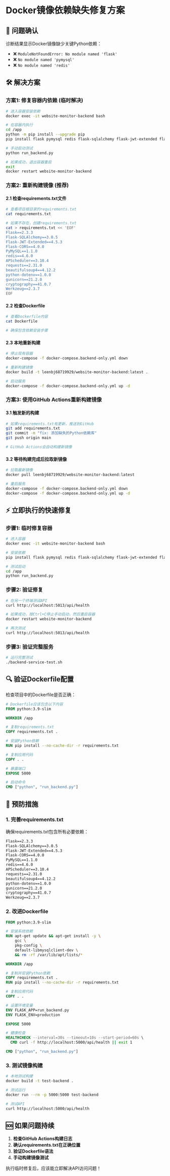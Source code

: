 # Docker镜像依赖缺失修复方案

## 🚨 问题确认

诊断结果显示Docker镜像缺少关键Python依赖：
- ❌ `ModuleNotFoundError: No module named 'flask'`
- ❌ `No module named 'pymysql'`
- ❌ `No module named 'redis'`

## 🛠️ 解决方案

### 方案1: 修复容器内依赖 (临时解决)

```bash
# 进入容器安装依赖
docker exec -it website-monitor-backend bash

# 在容器内执行
cd /app
python -m pip install --upgrade pip
pip install flask pymysql redis flask-sqlalchemy flask-jwt-extended flask-cors APScheduler requests beautifulsoup4 python-dotenv

# 手动启动测试
python run_backend.py

# 如果成功，退出容器重启
exit
docker restart website-monitor-backend
```

### 方案2: 重新构建镜像 (推荐)

#### 2.1 检查requirements.txt文件
```bash
# 查看项目根目录的requirements.txt
cat requirements.txt

# 如果不存在，创建requirements.txt
cat > requirements.txt << 'EOF'
Flask==2.3.3
Flask-SQLAlchemy==3.0.5
Flask-JWT-Extended==4.5.3
Flask-CORS==4.0.0
PyMySQL==1.1.0
redis==4.6.0
APScheduler==3.10.4
requests==2.31.0
beautifulsoup4==4.12.2
python-dotenv==1.0.0
gunicorn==21.2.0
cryptography==41.0.7
Werkzeug==2.3.7
EOF
```

#### 2.2 检查Dockerfile
```bash
# 查看Dockerfile内容
cat Dockerfile

# 确保包含依赖安装步骤
```

#### 2.3 本地重新构建
```bash
# 停止现有容器
docker-compose -f docker-compose.backend-only.yml down

# 重新构建镜像
docker build -t leenbj68719929/website-monitor-backend:latest .

# 启动服务
docker-compose -f docker-compose.backend-only.yml up -d
```

### 方案3: 使用GitHub Actions重新构建镜像

#### 3.1 触发新的构建
```bash
# 如果requirements.txt有更新，推送到GitHub
git add requirements.txt
git commit -m "fix: 添加缺失的Python依赖库"
git push origin main

# GitHub Actions会自动构建新镜像
```

#### 3.2 等待构建完成后拉取新镜像
```bash
# 拉取最新镜像
docker pull leenbj68719929/website-monitor-backend:latest

# 重启服务
docker-compose -f docker-compose.backend-only.yml down
docker-compose -f docker-compose.backend-only.yml up -d
```

## ⚡ 立即执行的快速修复

### 步骤1: 临时修复容器
```bash
# 进入容器
docker exec -it website-monitor-backend bash

# 安装依赖
pip install flask pymysql redis flask-sqlalchemy flask-jwt-extended flask-cors APScheduler requests beautifulsoup4 python-dotenv gunicorn

# 测试启动
cd /app
python run_backend.py
```

### 步骤2: 验证修复
```bash
# 在另一个终端测试API
curl http://localhost:5013/api/health

# 如果成功，按Ctrl+C停止手动启动，然后重启容器
docker restart website-monitor-backend

# 再次测试
curl http://localhost:5013/api/health
```

### 步骤3: 验证完整服务
```bash
# 运行完整测试
./backend-service-test.sh
```

## 🔍 验证Dockerfile配置

检查项目中的Dockerfile是否正确：

```dockerfile
# Dockerfile应该包含以下内容
FROM python:3.9-slim

WORKDIR /app

# 复制requirements.txt
COPY requirements.txt .

# 安装Python依赖
RUN pip install --no-cache-dir -r requirements.txt

# 复制应用代码
COPY . .

# 暴露端口
EXPOSE 5000

# 启动命令
CMD ["python", "run_backend.py"]
```

## 🎯 预防措施

### 1. 完善requirements.txt
确保requirements.txt包含所有必要依赖：
```txt
Flask==2.3.3
Flask-SQLAlchemy==3.0.5
Flask-JWT-Extended==4.5.3
Flask-CORS==4.0.0
PyMySQL==1.1.0
redis==4.6.0
APScheduler==3.10.4
requests==2.31.0
beautifulsoup4==4.12.2
python-dotenv==1.0.0
gunicorn==21.2.0
cryptography==41.0.7
Werkzeug==2.3.7
```

### 2. 改进Dockerfile
```dockerfile
FROM python:3.9-slim

# 安装系统依赖
RUN apt-get update && apt-get install -y \
    gcc \
    pkg-config \
    default-libmysqlclient-dev \
    && rm -rf /var/lib/apt/lists/*

WORKDIR /app

# 复制并安装Python依赖
COPY requirements.txt .
RUN pip install --no-cache-dir -r requirements.txt

# 复制应用代码
COPY . .

# 设置环境变量
ENV FLASK_APP=run_backend.py
ENV FLASK_ENV=production

EXPOSE 5000

# 健康检查
HEALTHCHECK --interval=30s --timeout=10s --start-period=60s \
  CMD curl -f http://localhost:5000/api/health || exit 1

CMD ["python", "run_backend.py"]
```

### 3. 测试镜像构建
```bash
# 本地测试构建
docker build -t test-backend .

# 测试运行
docker run --rm -p 5000:5000 test-backend

# 测试API
curl http://localhost:5000/api/health
```

## 🆘 如果问题持续

1. **检查GitHub Actions构建日志**
2. **确认requirements.txt在正确位置**
3. **验证Dockerfile语法**
4. **手动构建镜像测试**

执行临时修复后，应该能立即解决API访问问题！